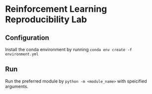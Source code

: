 # Reinforcement Learning Reproducibility Lab

## Configuration
Install the conda environment by running `conda env create -f environment.yml`

## Run
Run the preferred module by `python -m <module_name>` with speicified arguments.
